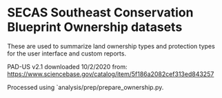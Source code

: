 # SECAS Southeast Conservation Blueprint Ownership datasets

These are used to summarize land ownership types and protection types for
the user interface and custom reports.

PAD-US v2.1 downloaded 10/2/2020 from: https://www.sciencebase.gov/catalog/item/5f186a2082cef313ed843257

Processed using `analysis/prep/prepare_ownership.py.
